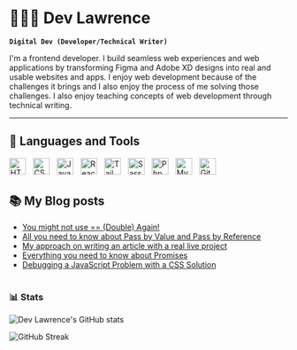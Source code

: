 # 🧑🏽‍💻 Dev Lawrence

**`Digital Dev (Developer/Technical Writer)`**

I'm a frontend developer. I build seamless web experiences and web applications by transforming Figma and Adobe XD designs into real and usable websites and apps. I enjoy web development because of the challenges it brings and I also enjoy the process of me solving those challenges. I also enjoy teaching concepts of web development through technical writing.

---

## 🧰 Languages and Tools

<img align="left" alt="HTML" width="30px" style="padding-right:10px;" src="https://cdn.jsdelivr.net/gh/devicons/devicon/icons/html5/html5-plain.svg" />
<img align="left" alt="CSS" width="30px" style="padding-right:10px;" src="https://cdn.jsdelivr.net/gh/devicons/devicon/icons/css3/css3-plain.svg" />
<img align="left" alt="JavaScript" width="30px" style="padding-right:10px;" src="https://cdn.jsdelivr.net/gh/devicons/devicon/icons/javascript/javascript-plain.svg" />
<img align="left" alt="React" width="30px" style="padding-right:10px;" src="https://cdn.jsdelivr.net/gh/devicons/devicon/icons/react/react-original.svg" />
<img align="left" alt="Tailwind" width="30px" style="padding-right:10px;" src="https://cdn.jsdelivr.net/gh/devicons/devicon/icons/tailwindcss/tailwindcss-plain.svg" />
<img align="left" alt="Sass" width="30px" style="padding-right:10px;" src="https://cdn.jsdelivr.net/gh/devicons/devicon/icons/sass/sass-original.svg" />
<img align="left" alt="Php" width="30px" style="padding-right:10px;" src="https://cdn.jsdelivr.net/gh/devicons/devicon/icons/php/php-original.svg" />
<img align="left" alt="Mysql" width="30px" style="padding-right:10px;" src="https://cdn.jsdelivr.net/gh/devicons/devicon/icons/mysql/mysql-original.svg" />
<img align="left" alt="GitHub" width="30px" style="padding-right:10px;" src="https://cdn.jsdelivr.net/gh/devicons/devicon/icons/github/github-original.svg" />
<br />

<br>

## 📚 My Blog posts

<!-- BLOG-POST-LIST:START -->

- [You might not use == &lpar;Double&rpar; Again!](https://devlawrence.hashnode.dev/you-might-not-use-double-again)
- [All you need to know about Pass by Value and Pass by Reference](https://devlawrence.hashnode.dev/all-you-need-to-know-about-pass-by-value-and-pass-by-reference)
- [My approach on writing an article with a real live project](https://devlawrence.hashnode.dev/my-approach-on-writing-an-article-with-a-real-live-project)
- [Everything you need to know about Promises](https://devlawrence.hashnode.dev/everything-you-need-to-know-about-promises)
- [Debugging a JavaScript Problem with a CSS Solution](https://devlawrence.hashnode.dev/debugging-a-javascript-problem-with-a-css-solution)
<!-- BLOG-POST-LIST:END -->

#

### 📊 Stats

![Dev Lawrence's GitHub stats](https://github-readme-stats.vercel.app/api?username=dev-lawrence&show_icons=true&theme=gruvbox)

![GitHub Streak](https://streak-stats.demolab.com?user=dev-lawrence&theme=gruvbox&border_radius=4.5)

